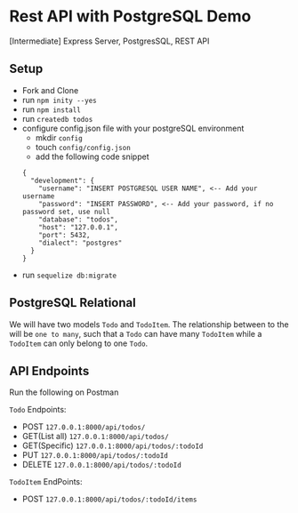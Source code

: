 # Rest API with PostgreSQL Demo
[Intermediate] Express Server, PostgresSQL, REST API

## Setup
- Fork and Clone
- run `npm inity --yes`
- run `npm install`
- run `createdb todos`
- configure config.json file with your postgreSQL environment
  - mkdir `config` 
  - touch `config/config.json`
  - add the following code snippet
  ```
  {
    "development": {
      "username": "INSERT POSTGRESQL USER NAME", <-- Add your username
      "password": "INSERT PASSWORD", <-- Add your password, if no password set, use null
      "database": "todos",
      "host": "127.0.0.1",
      "port": 5432,
      "dialect": "postgres"
    }
  }
  ```
- run `sequelize db:migrate`

## PostgreSQL Relational 
We will have two models `Todo` and `TodoItem`. The relationship between to the will be `one to many`, such that a `Todo` can have many `TodoItem` while a `TodoItem` can only belong to one `Todo`. 

## API Endpoints
Run the following on Postman

`Todo` Endpoints:
- POST `127.0.0.1:8000/api/todos/`
- GET(List all) `127.0.0.1:8000/api/todos/`
- GET(Specific) `127.0.0.1:8000/api/todos/:todoId`
- PUT `127.0.0.1:8000/api/todos/:todoId`
- DELETE `127.0.0.1:8000/api/todos/:todoId`

`TodoItem` EndPoints:
- POST `127.0.0.1:8000/api/todos/:todoId/items`


